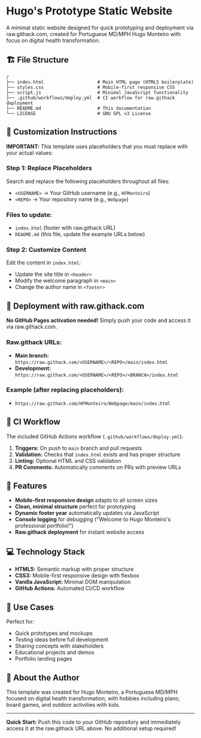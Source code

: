 # Hugo's Prototype Static Website

A minimal static website designed for quick prototyping and deployment via raw.githack.com, created for Portuguese MD/MPH Hugo Monteiro with focus on digital health transformation.

## 🏗️ File Structure

```
/
├── index.html                    # Main HTML page (HTML5 boilerplate)
├── styles.css                    # Mobile-first responsive CSS
├── script.js                     # Minimal JavaScript functionality
├── .github/workflows/deploy.yml  # CI workflow for raw.githack deployment
├── README.md                     # This documentation
└── LICENSE                       # GNU GPL v3 License
```

## 🔧 Customization Instructions

**IMPORTANT:** This template uses placeholders that you must replace with your actual values:

### Step 1: Replace Placeholders

Search and replace the following placeholders throughout all files:

- `<USERNAME>` → Your GitHub username (e.g., `HFMonteiro`)
- `<REPO>` → Your repository name (e.g., `Webpage`)

### Files to update:
- `index.html` (footer with raw.githack URL)
- `README.md` (this file, update the example URLs below)

### Step 2: Customize Content

Edit the content in `index.html`:
- Update the site title in `<header>`
- Modify the welcome paragraph in `<main>`
- Change the author name in `<footer>`

## 🚀 Deployment with raw.githack.com

**No GitHub Pages activation needed!** Simply push your code and access it via raw.githack.com.

### Raw.githack URLs:

- **Main branch:** `https://raw.githack.com/<USERNAME>/<REPO>/main/index.html`
- **Development:** `https://raw.githack.com/<USERNAME>/<REPO>/<BRANCH>/index.html`

### Example (after replacing placeholders):
- `https://raw.githack.com/HFMonteiro/Webpage/main/index.html`

## 🔄 CI Workflow

The included GitHub Actions workflow (`.github/workflows/deploy.yml`):

1. **Triggers:** On push to `main` branch and pull requests
2. **Validation:** Checks that `index.html` exists and has proper structure
3. **Linting:** Optional HTML and CSS validation
4. **PR Comments:** Automatically comments on PRs with preview URLs

## 📱 Features

- **Mobile-first responsive design** adapts to all screen sizes
- **Clean, minimal structure** perfect for prototyping
- **Dynamic footer year** automatically updates via JavaScript
- **Console logging** for debugging ("Welcome to Hugo Monteiro's professional portfolio!")
- **Raw.githack deployment** for instant website access

## 💻 Technology Stack

- **HTML5:** Semantic markup with proper structure
- **CSS3:** Mobile-first responsive design with flexbox
- **Vanilla JavaScript:** Minimal DOM manipulation
- **GitHub Actions:** Automated CI/CD workflow

## 🎯 Use Cases

Perfect for:
- Quick prototypes and mockups
- Testing ideas before full development
- Sharing concepts with stakeholders
- Educational projects and demos
- Portfolio landing pages

## 🏥 About the Author

This template was created for Hugo Monteiro, a Portuguese MD/MPH focused on digital health transformation, with hobbies including piano, board games, and outdoor activities with kids.

---

**Quick Start:** Push this code to your GitHub repository and immediately access it at the raw.githack URL above. No additional setup required!
